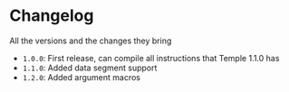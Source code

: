 # Changelog
All the versions and the changes they bring

- `1.0.0`: First release, can compile all instructions that Temple 1.1.0 has
- `1.1.0`: Added data segment support
- `1.2.0`: Added argument macros
